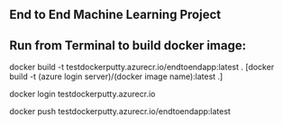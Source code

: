 ## End to End Machine Learning Project

## Run from Terminal to build docker image:

docker build -t testdockerputty.azurecr.io/endtoendapp:latest .
[docker build -t (azure login server)/(docker image name):latest .]

docker login testdockerputty.azurecr.io

docker push testdockerputty.azurecr.io/endtoendapp:latest
